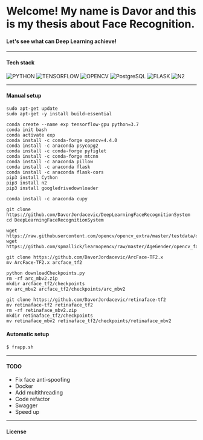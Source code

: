 # Welcome! My name is Davor and this is my thesis about Face Recognition.

#### Let's see what can Deep Learning achieve!

<hr>

#### Tech stack
![PYTHON](https://img.shields.io/badge/python-v3.7-blue)
![TENSORFLOW](https://img.shields.io/badge/TensorFlow-2-orange)
![OPENCV](https://img.shields.io/badge/OPENCV-4.4-green)
![PostgreSQL](https://img.shields.io/badge/PostgreSQL-12-blue)
![FLASK](https://img.shields.io/badge/Flask-1.1.2-lightgrey)
![N2](https://img.shields.io/badge/n2-0.1.6%20-grey)

<hr>


#### Manual setup

```
sudo apt-get update
sudo apt-get -y install build-essential

conda create --name exp tensorflow-gpu python=3.7
conda init bash
conda activate exp
conda install -c conda-forge opencv=4.4.0
conda install -c anaconda psycopg2
conda install -c conda-forge pyfiglet
conda install -c conda-forge mtcnn
conda install -c anaconda pillow
conda install -c anaconda flask
conda install -c anaconda flask-cors
pip3 install Cython
pip3 install n2
pip3 install googledrivedownloader

conda install -c anaconda cupy

git clone https://github.com/DavorJordacevic/DeepLearningFaceRecognitionSystem
cd DeepLearningFaceRecognitionSystem

wget https://raw.githubusercontent.com/opencv/opencv_extra/master/testdata/dnn/opencv_face_detector.pbtxt
wget https://github.com/spmallick/learnopencv/raw/master/AgeGender/opencv_face_detector_uint8.pb

git clone https://github.com/DavorJordacevic/ArcFace-TF2.x
mv ArcFace-TF2.x arcface_tf2

python downloadCheckpoints.py
rm -rf arc_mbv2.zip
mkdir arcface_tf2/checkpoints
mv arc_mbv2 arcface_tf2/checkpoints/arc_mbv2

git clone https://github.com/DavorJordacevic/retinaface-tf2
mv retinaface-tf2 retinaface_tf2
rm -rf retinaface_mbv2.zip
mkdir retinaface_tf2/checkpoints
mv retinaface_mbv2 retinaface_tf2/checkpoints/retinaface_mbv2
```


#### Automatic setup

```$ frapp.sh```

<hr>

#### TODO
* Fix face anti-spoofing
* Docker
* Add multithreading
* Code refactor
* Swagger
* Speed up

<hr>

#### License
